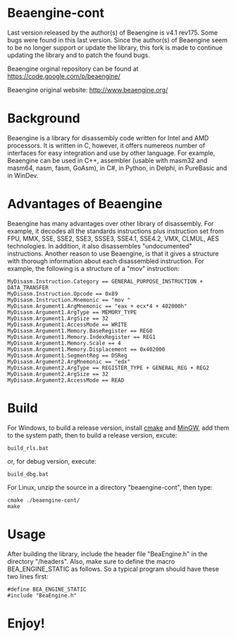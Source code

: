 # Beaengine-cont
Last version released by the author(s) of Beaengine is v4.1 rev175. Some bugs were found in this last version. Since the author(s) of Beaengine seem to be no longer support or update the library, this fork is made to continue updating the library and to patch the found bugs.

Beaengine orginal repository can be found at https://code.google.com/p/beaengine/

Beaengine original website: http://www.beaengine.org/

# Background
Beaengine is a library for disassembly code written for Intel and AMD processors. It is written in C, however, it offers numereos number of interfaces for easy integration and use by other language. For example, Beaengine can be used in C++, assembler (usable with masm32 and masm64, nasm, fasm, GoAsm), in C#, in Python, in Delphi, in PureBasic and in WinDev.

# Advantages of Beaengine
Beaengine has many advantages over other library of disassembly. For example, it decodes all the standards instructions plus instruction set from FPU, MMX, SSE, SSE2, SSE3, SSSE3, SSE4.1, SSE4.2, VMX, CLMUL, AES technologies. In addition, it also disassembles "undocumented" instructions.
Another reason to use Beaengine, is that it gives a structure with thorough information about each disassembled instruction. For example, the following is a structure of a "mov" instruction:
```
MyDisasm.Instruction.Category == GENERAL_PURPOSE_INSTRUCTION + DATA_TRANSFER
MyDisasm.Instruction.Opcode == 0x89
MyDisasm.Instruction.Mnemonic == "mov "
MyDisasm.Argument1.ArgMnemonic == "eax + ecx*4 + 402000h"
MyDisasm.Argument1.ArgType == MEMORY_TYPE
MyDisasm.Argument1.ArgSize == 32
MyDisasm.Argument1.AccessMode == WRITE
MyDisasm.Argument1.Memory.BaseRegister == REG0
MyDisasm.Argument1.Memory.IndexRegister == REG1
MyDisasm.Argument1.Memory.Scale == 4
MyDisasm.Argument1.Memory.Displacement == 0x402000
MyDisasm.Argument1.SegmentReg == DSReg
MyDisasm.Argument2.ArgMnemonic == "edx"
MyDisasm.Argument2.ArgType == REGISTER_TYPE + GENERAL_REG + REG2
MyDisasm.Argument2.ArgSize == 32
MyDisasm.Argument2.AccessMode == READ
```
# Build
For Windows, to build a release version, install [cmake](http://www.cmake.org/download/) and [MinGW](http://sourceforge.net/projects/mingw/files/), add them to the system path, then to build a release version, excute:
```
build_rls.bat
```
or, for debug version, execute:
```
build_dbg.bat
```

For Linux, unzip the source in a directory "beaengine-cont", then type:
```
cmake ./beaengine-cont/
make
```

# Usage
After building the library, include the header file "BeaEngine.h" in the directory "/headers".
Also, make sure to define the macro BEA_ENGINE_STATIC as follows. So a typical program should have these two lines first:
``` 
#define BEA_ENGINE_STATIC
#include "BeaEngine.h"
```

# Enjoy!
